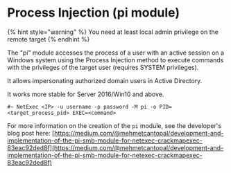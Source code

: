 # Process Injection (pi module)

{% hint style="warning" %} You need at least local admin privilege on the remote target {% endhint %}

The "pi" module accesses the process of a user with an active session on a Windows system using the Process Injection method to execute commands with the privileges of the target user (requires SYSTEM privileges).

It allows impersonating authorized domain users in Active Directory.

It works more stable for Server 2016/Win10 and above.

```
#~ NetExec <IP> -u username -p password -M pi -o PID=<target_process_pid> EXEC=<command>
```

For more information on the creation of the `pi` module, see the developer's blog post here: [https://medium.com/@mehmetcantopal/development-and-implementation-of-the-pi-smb-module-for-netexec-crackmapexec-83eac92ded8f](https://medium.com/@mehmetcantopal/development-and-implementation-of-the-pi-smb-module-for-netexec-crackmapexec-83eac92ded8f)
